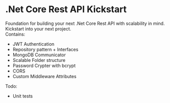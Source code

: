 # .Net Core Rest API Kickstart
Foundation for building your next .Net Core Rest API with scalability in mind.
Kickstart into your next project.
<br>
Contains:<br>
- JWT Authentication
- Repository pattern + Interfaces
- MongoDB Communicator
- Scalable Folder structure
- Password Crypter with bcrypt
- CORS
- Custom Middleware Attributes

Todo:
- Unit tests
